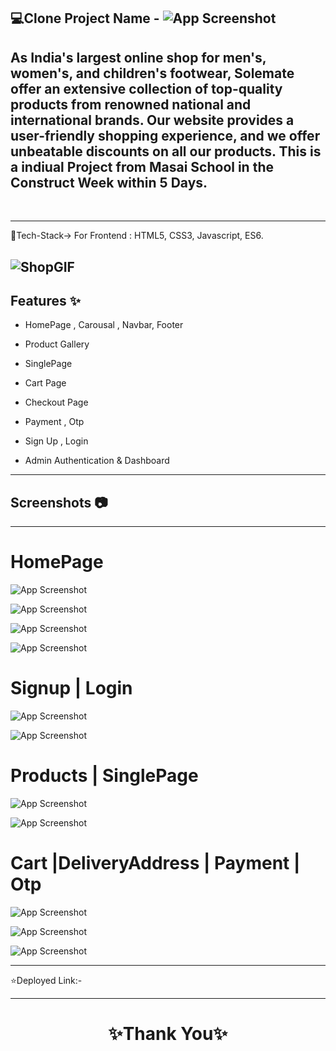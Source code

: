  💻Clone Project Name -  ![App Screenshot](https://i.postimg.cc/nhbNxwKD/Screenshot-2023-04-02-211919.png)
---

As India's largest online shop for men's, women's, and children's footwear, Solemate offer an extensive collection of top-quality products from renowned national and international brands. Our website provides a user-friendly shopping experience, and we offer unbeatable discounts on all our products. This is a indiual Project from Masai School in the Construct Week within 5 Days.
---


<br>

---
 💫Tech-Stack->
For Frontend : HTML5, CSS3, Javascript, ES6.


![ShopGIF](https://user-images.githubusercontent.com/107506646/212536696-9a20e11e-85cb-44f8-bd54-6541856b8348.gif)
---
## Features ✨

- HomePage , Carousal  , Navbar, Footer

- Product Gallery

- SinglePage

- Cart Page

- Checkout Page

- Payment , Otp

- Sign Up , Login 

- Admin Authentication & Dashboard

---
## Screenshots 📷
---

# HomePage

![App Screenshot](https://i.postimg.cc/sgrHqGyP/Screenshot-2023-04-02-210256.png)

![App Screenshot](https://i.postimg.cc/d1L5r8mF/Screenshot-2023-04-02-210320.png)

![App Screenshot](https://i.postimg.cc/g0BDzx9T/Screenshot-2023-04-02-210527.png)

![App Screenshot](https://i.postimg.cc/Jzp3xshz/Screenshot-2023-04-02-210542.png)

# Signup | Login

![App Screenshot](https://i.postimg.cc/vHSCKZT3/Screenshot-2023-04-02-210959.png)

![App Screenshot](https://i.postimg.cc/T2s9MLjL/Screenshot-2023-04-02-211012.png)

# Products | SinglePage

![App Screenshot](https://i.postimg.cc/MZ1y4PG4/Screenshot-2023-04-02-210616.png)

![App Screenshot](https://i.postimg.cc/d07C9nX5/Screenshot-2023-04-02-210703.png)

# Cart |DeliveryAddress | Payment | Otp

![App Screenshot](https://i.postimg.cc/vTvxmKgZ/Screenshot-2023-04-02-210809.png)

![App Screenshot]([Screenshot-2023-04-02-210729.png](https://postimg.cc/LqD4mrCd))

![App Screenshot](https://i.postimg.cc/h40XTHvS/Screenshot-2023-04-02-210744.png)


---
⭐Deployed Link:-


----
<h1 align="center">✨Thank You✨</h1>
